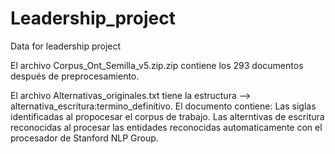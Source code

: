# Leadership_project
Data for leadership project

El archivo Corpus_Ont_Semilla_v5.zip.zip contiene los 293 documentos después de preprocesamiento.

El archivo Alternativas_originales.txt tiene la estructura --> alternativa_escritura:termino_definitivo. El documento contiene:
    Las siglas identificadas al propocesar el corpus de trabajo.
    Las alterntivas de escritura reconocidas al procesar las entidades reconocidas automaticamente con el procesador de Stanford NLP Group.
